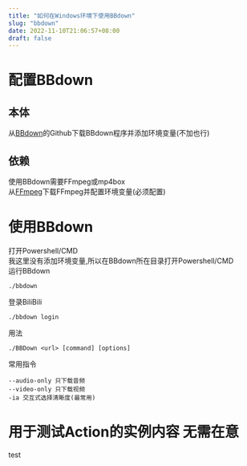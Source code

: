 ```yaml
---
title: "如何在Windows环境下使用BBdown"
slug: "bbdown"
date: 2022-11-10T21:06:57+08:00
draft: false
---
```

# 配置BBdown
## 本体
从[BBdown](https://github.com/nilaoda/BBDown)的Github下载BBdown程序并添加环境变量(不加也行)
## 依赖
使用BBdown需要FFmpeg或mp4box  
从[FFmpeg](https://ffmpeg.org/)下载FFmpeg并配置环境变量(必须配置)
# 使用BBdown
打开Powershell/CMD  
我这里没有添加环境变量,所以在BBdown所在目录打开Powershell/CMD  
运行BBdown  
```
./bbdown
```
登录BiliBili  
```
./bbdown login
```
用法  
```
./BBDown <url> [command] [options]
```
常用指令
```
--audio-only 只下载音频
--video-only 只下载视频
-ia 交互式选择清晰度(最常用)
```

# 用于测试Action的实例内容 无需在意
test
